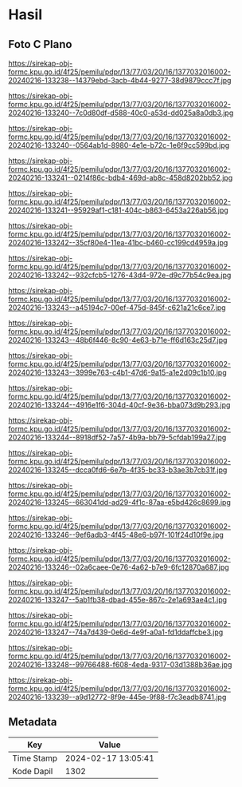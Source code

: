 # Hasil

## Foto C Plano

https://sirekap-obj-formc.kpu.go.id/4f25/pemilu/pdpr/13/77/03/20/16/1377032016002-20240216-133238--14379ebd-3acb-4b44-9277-38d9879ccc7f.jpg

https://sirekap-obj-formc.kpu.go.id/4f25/pemilu/pdpr/13/77/03/20/16/1377032016002-20240216-133240--7c0d80df-d588-40c0-a53d-dd025a8a0db3.jpg

https://sirekap-obj-formc.kpu.go.id/4f25/pemilu/pdpr/13/77/03/20/16/1377032016002-20240216-133240--0564ab1d-8980-4e1e-b72c-1e6f9cc599bd.jpg

https://sirekap-obj-formc.kpu.go.id/4f25/pemilu/pdpr/13/77/03/20/16/1377032016002-20240216-133241--0214f86c-bdb4-469d-ab8c-458d8202bb52.jpg

https://sirekap-obj-formc.kpu.go.id/4f25/pemilu/pdpr/13/77/03/20/16/1377032016002-20240216-133241--95929af1-c181-404c-b863-6453a226ab56.jpg

https://sirekap-obj-formc.kpu.go.id/4f25/pemilu/pdpr/13/77/03/20/16/1377032016002-20240216-133242--35cf80e4-11ea-41bc-b460-cc199cd4959a.jpg

https://sirekap-obj-formc.kpu.go.id/4f25/pemilu/pdpr/13/77/03/20/16/1377032016002-20240216-133242--932cfcb5-1276-43d4-972e-d9c77b54c9ea.jpg

https://sirekap-obj-formc.kpu.go.id/4f25/pemilu/pdpr/13/77/03/20/16/1377032016002-20240216-133243--a45194c7-00ef-475d-845f-c621a21c6ce7.jpg

https://sirekap-obj-formc.kpu.go.id/4f25/pemilu/pdpr/13/77/03/20/16/1377032016002-20240216-133243--48b6f446-8c90-4e63-b71e-ff6d163c25d7.jpg

https://sirekap-obj-formc.kpu.go.id/4f25/pemilu/pdpr/13/77/03/20/16/1377032016002-20240216-133243--3999e763-c4b1-47d6-9a15-a1e2d09c1b10.jpg

https://sirekap-obj-formc.kpu.go.id/4f25/pemilu/pdpr/13/77/03/20/16/1377032016002-20240216-133244--4916e1f6-304d-40cf-9e36-bba073d9b293.jpg

https://sirekap-obj-formc.kpu.go.id/4f25/pemilu/pdpr/13/77/03/20/16/1377032016002-20240216-133244--8918df52-7a57-4b9a-bb79-5cfdab199a27.jpg

https://sirekap-obj-formc.kpu.go.id/4f25/pemilu/pdpr/13/77/03/20/16/1377032016002-20240216-133245--dcca0fd6-6e7b-4f35-bc33-b3ae3b7cb31f.jpg

https://sirekap-obj-formc.kpu.go.id/4f25/pemilu/pdpr/13/77/03/20/16/1377032016002-20240216-133245--663041dd-ad29-4f1c-87aa-e5bd426c8699.jpg

https://sirekap-obj-formc.kpu.go.id/4f25/pemilu/pdpr/13/77/03/20/16/1377032016002-20240216-133246--9ef6adb3-4f45-48e6-b97f-101f24d10f9e.jpg

https://sirekap-obj-formc.kpu.go.id/4f25/pemilu/pdpr/13/77/03/20/16/1377032016002-20240216-133246--02a6caee-0e76-4a62-b7e9-6fc12870a687.jpg

https://sirekap-obj-formc.kpu.go.id/4f25/pemilu/pdpr/13/77/03/20/16/1377032016002-20240216-133247--5ab1fb38-dbad-455e-867c-2e1a693ae4c1.jpg

https://sirekap-obj-formc.kpu.go.id/4f25/pemilu/pdpr/13/77/03/20/16/1377032016002-20240216-133247--74a7d439-0e6d-4e9f-a0a1-fd1ddaffcbe3.jpg

https://sirekap-obj-formc.kpu.go.id/4f25/pemilu/pdpr/13/77/03/20/16/1377032016002-20240216-133248--99766488-f608-4eda-9317-03d1388b36ae.jpg

https://sirekap-obj-formc.kpu.go.id/4f25/pemilu/pdpr/13/77/03/20/16/1377032016002-20240216-133239--a9d12772-8f9e-445e-9f88-f7c3eadb8741.jpg


## Metadata

| Key        | Value               |
| ---------- | ------------------- |
| Time Stamp | 2024-02-17 13:05:41 |
| Kode Dapil | 1302                |



